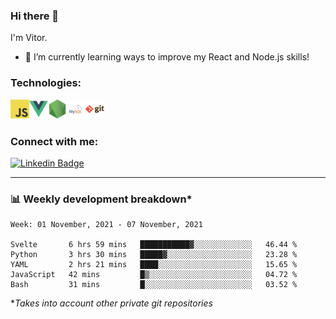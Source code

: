 ### Hi there 👋

I'm Vitor.

- 🌱 I’m currently learning ways to improve my React and Node.js skills!

### Technologies:
<img align="left" alt="Javascript" width="30px" src="https://raw.githubusercontent.com/github/explore/80688e429a7d4ef2fca1e82350fe8e3517d3494d/topics/javascript/javascript.png"/>
<img align="left" alt="VueJs" width="30px" src="https://raw.githubusercontent.com/github/explore/80688e429a7d4ef2fca1e82350fe8e3517d3494d/topics/vue/vue.png"/>
<img align="left" alt="Nodejs" width="30px" src="https://raw.githubusercontent.com/github/explore/80688e429a7d4ef2fca1e82350fe8e3517d3494d/topics/nodejs/nodejs.png" />
<img align="left" alt="Mysql" width="30px" src="https://raw.githubusercontent.com/github/explore/80688e429a7d4ef2fca1e82350fe8e3517d3494d/topics/mysql/mysql.png"/>
<img align="left" alt="Git" width="30px" src="https://raw.githubusercontent.com/github/explore/80688e429a7d4ef2fca1e82350fe8e3517d3494d/topics/git/git.png"/> 

<br /> <br />
### Connect with me:
[![Linkedin Badge](https://img.shields.io/badge/-LinkedIn-blue?style=flat-square&logo=Linkedin&logoColor=white&link=https://www.linkedin.com/in/felipefialho)](https://www.linkedin.com/in/vitorlc)

---

<!-- <p align="center"> <img src="https://komarev.com/ghpvc/?username=vitorlc&label=👀" alt="eitchtee" /> </p> -->
### :bar_chart: Weekly development breakdown*
<!--START_SECTION:waka-->
```text
Week: 01 November, 2021 - 07 November, 2021

Svelte       6 hrs 59 mins   ███████████▓░░░░░░░░░░░░░   46.44 % 
Python       3 hrs 30 mins   █████▓░░░░░░░░░░░░░░░░░░░   23.28 % 
YAML         2 hrs 21 mins   ████░░░░░░░░░░░░░░░░░░░░░   15.65 % 
JavaScript   42 mins         █▒░░░░░░░░░░░░░░░░░░░░░░░   04.72 % 
Bash         31 mins         █░░░░░░░░░░░░░░░░░░░░░░░░   03.52 % 
```
<!--END_SECTION:waka-->

**Takes into account other private git repositories*
